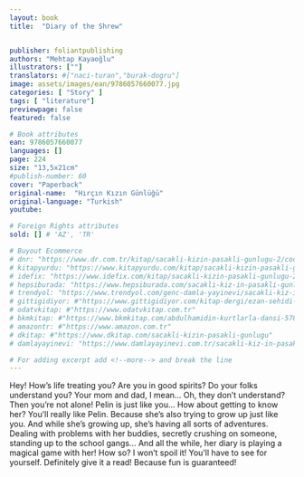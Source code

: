 ```yaml
---
layout: book
title:  "Diary of the Shrew"


publisher: foliantpublishing
authors: "Mehtap Kayaoğlu"
illustrators: [""]
translators: #["naci-turan","burak-dogru"]
image: assets/images/ean/9786057660077.jpg
categories: [ "Story" ]
tags: [ "literature"]
previewpage: false
featured: false

# Book attributes
ean: 9786057660077
languages: []
page: 224
size: "13,5x21cm"
#publish-number: 60
cover: "Paperback"
original-name:  "Hırçın Kızın Günlüğü"
original-language: "Turkish"
youtube:

# Foreign Rights attributes
sold: [] # 'AZ', 'TR'

# Buyout Ecommerce
# dnr: "https://www.dr.com.tr/kitap/sacakli-kizin-pasakli-gunlugu-2/cocuk-ve-genclik/genclik-10-yas/roman-oyku/urunno=0001893059001"
# kitapyurdu: "https://www.kitapyurdu.com/kitap/sacakli-kizin-pasakli-gunlugu-2-/560122.html&filter_name=Sa%C3%A7akl%C4%B1+K%C4%B1z%27%C4%B1n+Pasakl%C4%B1+G%C3%BCnl%C3%BC%C4%9F%C3%BC+2"
# idefix: "https://www.idefix.com/kitap/sacakli-kizin-pasakli-gunlugu-2/cocuk-ve-genclik/genclik-10-yas/roman-oyku/urunno=0001893059001"
# hepsiburada: "https://www.hepsiburada.com/sacakli-kiz-in-pasakli-gunlugu-2-damla-yayinevi-p-HBV000012ER86"
# trendyol: "https://www.trendyol.com/genc-damla-yayinevi/sacakli-kiz-in-pasakli-gunlugu-2-p-54825777"
# gittigidiyor: #"https://www.gittigidiyor.com/kitap-dergi/ezan-sehidi-adnan-menderes_pdp_732728793"
# odatvkitap: #"https://www.odatvkitap.com.tr"
# bkmkitap: #"https://www.bkmkitap.com/abdulhamidin-kurtlarla-dansi-578226"
# amazontr: #"https://www.amazon.com.tr"
# dkitap: #"https://www.dkitap.com/sacakli-kizin-pasakli-gunlugu"
# damlayayinevi: "https://www.damlayayinevi.com.tr/sacakli-kiz-in-pasakli-gunlugu-2-bu-iste-bi-terslik-var"

# For adding excerpt add <!--more--> and break the line
---
```

Hey! How’s life treating you?
Are you in good spirits? Do your folks understand
you?
Your mom and dad, I mean...
Oh, they don’t understand?
Then you’re not alone! Pelin is just like you...
How about getting to know her?
You’ll really like Pelin. Because she’s also trying to
grow up just like you.
And while she’s growing up, she’s having all sorts
of adventures.
Dealing with problems with her buddies, secretly
crushing on someone, standing up to the school
gangs...
And all the while, her diary is playing a magical
game with her! How so?
I won’t spoil it! You’ll have to see for yourself. Definitely give it a read!
Because fun is guaranteed!
<!--more--> 


